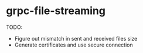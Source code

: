 # grpc-file-streaming

TODO:

- Figure out mismatch in sent and received files size
- Generate certificates and use secure connection